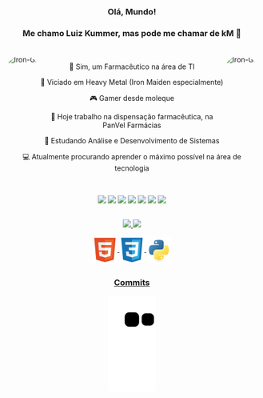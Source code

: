 ##
<div align="center">
  
  ### Olá, Mundo!<br>
  ### Me chamo Luiz Kummer, mas pode me chamar de kM 🤘
  <br>
  <img align="right" alt="Iron-Gif" height="150" style="border-radius:50px;" src="http://1.bp.blogspot.com/-0UkFPYRnh-E/U1-ljpNoxvI/AAAAAAAAC3c/rYXkJTweYfE/s1600/ir+7.gif?width=676&height=676">
  <img align="left" alt="Iron-Gif" height="150" style="border-radius:50px;" src="http://1.bp.blogspot.com/-0UkFPYRnh-E/U1-ljpNoxvI/AAAAAAAAC3c/rYXkJTweYfE/s1600/ir+7.gif?width=676&height=676">
    
  🥼 Sim, um Farmacêutico na área de TI 
  
  
  🎸 Viciado em Heavy Metal (Iron Maiden especialmente)  
  
  
  🎮 Gamer desde moleque
  
  
  💊 Hoje trabalho na dispensação farmacêutica, na PanVel Farmácias  
  
  
  🌱 Estudando Análise e Desenvolvimento de Sistemas  
  
  
  💻 Atualmente procurando aprender o máximo possível na área de tecnologia

  
</div>

##
<br>
<div align="center">
  <a href="https://www.linkedin.com/in/luiz-kummer-45b1076a/" target="_blank"><img src="https://img.shields.io/badge/-LinkedIn-%230077B5?style=for-the-badge&logo=linkedin&logoColor=white" target="_blank"></a>
  <a href = "mailto:luizkaeme@gmail.com"><img src="https://img.shields.io/badge/-Gmail-%23333?style=for-the-badge&logo=gmail&logoColor=white" target="_blank"></a>
  <a href="https://www.facebook.com/LuizKummer/" target="_blank"><img src="https://img.shields.io/badge/Facebook-1877F2?style=for-the-badge&logo=facebook&logoColor=white" target="_blank"></a>
  <a href="https://www.instagram.com/luizkummer" target="_blank"><img src="https://img.shields.io/badge/-Instagram-%23E4405F?style=for-the-badge&logo=instagram&logoColor=white" target="_blank"></a>
 	<a href="https://www.twitch.tv/kmmrzera" target="_blank"><img src="https://img.shields.io/badge/Twitch-9146FF?style=for-the-badge&logo=twitch&logoColor=white" target="_blank"></a>
 <a href="https://discord.gg/95xk7Azh" target="_blank"><img src="https://img.shields.io/badge/Discord-%237289DA.svg?style=for-the-badge&logo=discord&logoColor=white" target="_blank"></a></a>
   <a href="https://discord.gg/ryaURKy5" target="_blank"><img src="https://i.imgur.com/JWKyzk0.png" target="_blank"></a></a>
   </div>

##

<div align="center">
  <a href="https://github.com/LuizKM">
  <img height="45%" src="https://github-readme-stats.vercel.app/api?username=LuizKM&show_icons=true&theme=dark&include_all_commits=true&count_private=true"/>
  <img height="55%" src="https://github-readme-stats.vercel.app/api/top-langs/?username=LuizKM&layout=compact&langs_count=7&theme=dark"/>
<div style="display: inline_block"><br>
  <img align="center" alt="Rafa-HTML" height="50" width="50" src="https://raw.githubusercontent.com/devicons/devicon/master/icons/html5/html5-original.svg">
  <img align="center" alt="Rafa-CSS" height="50" width="50" src="https://raw.githubusercontent.com/devicons/devicon/master/icons/css3/css3-original.svg">
  <img align="center" alt="Rafa-Python" height="50" width="50" src="https://raw.githubusercontent.com/devicons/devicon/master/icons/python/python-original.svg">
</div>
  
##

 ### Commits
  ![Snake animation](https://github.com/LuizKM/LuizKM/blob/output/github-contribution-grid-snake.svg)
##
  
</div>
  
  
  



